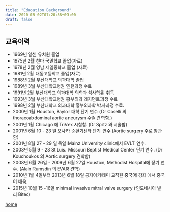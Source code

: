 ```yaml
---
title: "Education Background"
date: 2020-05-02T07:20:58+09:00
draft: false
---
```

## 교육이력
 - 1969년 일신 유치원 졸업
 - 1975년 2월 천마 국민학교 졸업(자료)
 - 1978년 2월 영남 제일중학교 졸업 (자료)
 - 1981년 2월 대동고등학교 졸업(자료)
 - 1988년 2월 부산대학교 의과대학 졸업
 - 1989년 3월 부산대학교병원 인턴과정 수료
 - 1991년 2월 부산대학교 의과대학 의학과 석사학위 취득
 - 1993년 3월 부산대학교병원 흉부외과 레지던트과정 수료
 - 1998년 2월 부산대학교 의과대학 흉부외과학 박사과정 수료.
 - 2000년 1월 Houston, Baylor 대학 단기 연수 (Dr Coselli 의 thoracoabdominal aortic aneurysm 수술 견학함.)
 - 2001년 1월 Chicago 에 TriVex 시찰함. (Dr Spitz 와 시술함)
 - 2001년 6월 10 - 23 일 오사카 순환기센타 단기 연수 (Aortic surgery 주로 참관함)
 - 2001년 8월 27 - 29 일 독일 Mainz University clinic에서 EVLT 연수.
 - 2003년 5월 9 - 23 St Luis. Missouri Beptist Medical Center 단기 연수. (Dr Kouchoukos 의 Aortic surgery 견학함)
 - 2008년 6월 26일 - 2009년 6월 27일 Houston, Methodist Hospital에 장기 연수. (Alain Rumsdin 의 EVAR 견학)
 - 2010년 1월 4일부터 2013년 6월 18일  공자아카데미 교직원 중국어 강좌 에서 중국어 배움.
 - 2015년 10월 15 -16일 minimal invasive mitral valve surgery (인도네시아 발리 Bitec)

[home](../)
